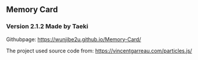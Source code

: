 ## Memory Card

### Version 2.1.2 Made by Taeki

Githubpage: https://wunjibe2u.github.io/Memory-Card/

The project used source code from: https://vincentgarreau.com/particles.js/
